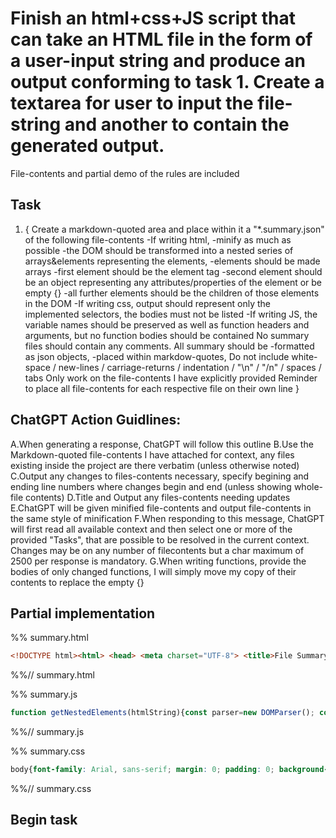 # Finish an html+css+JS script that can take an HTML file in the form of a user-input string and produce an output conforming to task 1. Create a textarea for user to input the file-string and another to contain the generated output.

File-contents and partial demo of the rules are included

## Task
1. {
Create a markdown-quoted area and place within it a "*.summary.json" of the following file-contents
 -If writing html, 
   -minify as much as possible
   -the DOM should be transformed into a nested series of arrays&elements representing the elements, 
      -elements should be made arrays
         -first element should be the element tag
         -second element should be an object representing any attributes/properties of the element or be empty {}
         -all further elements should be the children of those elements in the DOM
 -If writing css, output should represent only the implemented selectors, the bodies must not be listed
 -If writing JS, the variable names should be preserved as well as function headers and arguments, but no function bodies should be contained
No summary files should contain any comments.
All summary should be 
   -formatted as json objects, 
   -placed within markdow-quotes, 
Do not include white-space / new-lines / carriage-returns / indentation / "\n" / "/n" / spaces / tabs
Only work on the file-contents I have explicitly provided
Reminder to place all file-contents for each respective file on their own line
}

## ChatGPT Action Guidlines:
  A.When generating a response, ChatGPT will follow this outline
  B.Use the Markdown-quoted file-contents I have attached for context, any files existing inside the project are there verbatim (unless otherwise noted)
  C.Output any changes to files-contents necessary, specify begining and ending line numbers where changes begin and end (unless showing whole-file contents)
  D.Title and Output any files-contents needing updates
  E.ChatGPT will be given minified file-contents and output file-contents in the same style of minification
  F.When responding to this message, ChatGPT will first read all available context and then select one or more of the provided "Tasks", that are possible to be resolved in the current context. Changes may be on any number of filecontents but a char maximum of 2500 per response is mandatory.
  G.When writing functions, provide the bodies of only changed functions, I will simply move my copy of their contents to replace the empty {}


## Partial implementation

%% summary.html
```html
<!DOCTYPE html><html> <head> <meta charset="UTF-8"> <title>File Summary Generator</title> <link rel="stylesheet" href="summary.css"> <script src="summary.js" defer></script> </head> <body> <h1>File Summary Generator</h1> <div class="container"> <div class="radio-buttons"> <label><input type="radio" name="file-type" value="html" checked>HTML</label> <label><input type="radio" name="file-type" value="css">CSS</label> <label><input type="radio" name="file-type" value="js">JavaScript</label> </div><div class="textareas"> <textarea class="input" id="file-input" placeholder="Paste file contents here"></textarea> <textarea class="output" id="file-summary" placeholder="Summary output will appear here" readonly></textarea> </div><button id="generate-summary" onclick="generateFileSummary()">Generate Summary</button></div></body></html>
```
%%// summary.html

%% summary.js
```js
function getNestedElements(htmlString){const parser=new DOMParser(); const domTree=parser.parseFromString(htmlString, "text/html"); return domNodeToNestedArray(domTree.documentElement); function domNodeToNestedArray(node){if (!node){return [];}if (node.nodeType===Node.TEXT_NODE){return node.nodeValue.trim();}const tagName=node.tagName.toLowerCase(); const attributes=getAttributes(node); const children=Array.from(node.childNodes).map(domNodeToNestedArray); return [tagName, attributes, ...children];}function getAttributes(node){const attributes={}; for (const attr of node.attributes){attributes[attr.name]=attr.value;}return attributes;}}function generateFileSummary(){const inputTextarea=document.getElementById("file-input"); const outputTextarea=document.getElementById("file-summary"); const fileType=document.querySelector('input[name="file-type"]:checked').value; let fileSummary=""; if (fileType==="html"){const htmlString=inputTextarea.value; const nestedArray=getNestedElements(htmlString); fileSummary=JSON.stringify(nestedArray);}else if (fileType==="css"){/* ... Implement CSS summary logic here*/}else if (fileType==="js"){/* ... Implement JS summary logic here*/}outputTextarea.value=fileSummary;}function generateSummary(inputHTML){const parser=new DOMParser(); const domTree=parser.parseFromString(inputHTML, "text/html"); const nestedArray=domNodeToNestedArray(domTree.documentElement); const output={"html": JSON.stringify(nestedArray), "css": getSelectors(inputHTML), "js": getFunctionNames(summaryJS),}; return "```\n" + JSON.stringify(output, null, "") + "\n```";}function domNodeToNestedArray(node){if (!node){return [];}if (node.nodeType===Node.TEXT_NODE){return node.nodeValue.trim();}const tagName=node.tagName.toLowerCase(); const attributes=getAttributes(node); const children=Array.from(node.childNodes).map(domNodeToNestedArray); return [tagName, attributes, ...children];}function getAttributes(node){const attributes={}; for (const attr of node.attributes){attributes[attr.name]=attr.value;}return attributes;}function getSelectors(htmlString){const cssSelectors=new Set(); const regex=/(?<=class=")(.*?)(?=")/g; let match; while ((match=regex.exec(htmlString))){const selectors=match[1].split(" "); selectors.forEach((selector)=> cssSelectors.add(selector));}return JSON.stringify([...cssSelectors]);}function getFunctionNames(jsString){const functionNames=[]; const regex=/function\s+(\w+)/g; let match; while ((match=regex.exec(jsString))){functionNames.push(match[1]);}return JSON.stringify(functionNames);}function getNestedElements(htmlString){const parser=new DOMParser(); const domTree=parser.parseFromString(htmlString, "text/html"); return domNodeToNestedArray(domTree.documentElement); function domNodeToNestedArray(node){if (!node){return [];}if (node.nodeType===Node.TEXT_NODE){return node.nodeValue.trim();}const tagName=node.tagName.toLowerCase(); const attributes=getAttributes(node); const children=Array.from(node.childNodes).map(domNodeToNestedArray); return [tagName, attributes, ...children];}function getAttributes(node){const attributes={}; for (const attr of node.attributes){attributes[attr.name]=attr.value;}return attributes;}}
```
%%// summary.js

%% summary.css
```css
body{font-family: Arial, sans-serif; margin: 0; padding: 0; background-color: #f1f1f1;}h1{text-align: center; margin-top: 50px;}.container{display: flex; justify-content: space-around; margin-top: 50px;}.input, .output{width: 45%; height: 300px; padding: 10px; font-size: 16px; border: 2px solid #ccc; border-radius: 5px; resize: none;}.output{background-color: #fff; color: #000;}button{font-size: 16px; padding: 10px; border-radius: 5px; border: none; background-color: #4CAF50; color: #fff; cursor: pointer; transition: all 0.3s ease;}button:hover{background-color: #3e8e41;}
```
%%// summary.css


## Begin task